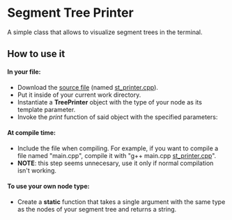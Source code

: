 # Segment Tree Printer
A simple class that allows to visualize segment trees in the terminal.

## How to use it
#### In your file:
- Download the [source file](st_printer.cpp) (named [st_printer.cpp](st_printer.cpp)).
- Put it inside of your current work directory.
- Instantiate a **TreePrinter** object with the type of your node as its template parameter.
- Invoke the _print_ function of said object with the specified parameters:

#### At compile time:
- Include the file when compiling. For example, if you want to compile a file named "main.cpp", compile it with "g++ main.cpp [st_printer.cpp](st_printer.cpp)".
- **NOTE**: this step seems unnecesary, use it only if normal compilation isn't working.

#### To use your own node type:
- Create a **static** function that takes a single argument with the same type as the nodes of your segment tree and returns a string.